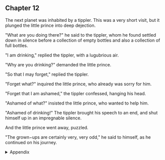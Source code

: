 ## Chapter 12


The next planet was inhabited by a tippler. This was a very short visit, but it plunged the little prince into deep dejection.

"What are you doing there?" he said to the tippler, whom he found settled down in silence before a collection of empty bottles and also a collection of full bottles.

"I am drinking," replied the tippler, with a lugubrious air.

"Why are you drinking?" demanded the little prince.

"So that I may forget," replied the tippler.

"Forget what?" inquired the little prince, who already was sorry for him.

"Forget that I am ashamed," the tippler confessed, hanging his head.

"Ashamed of what?" insisted the little prince, who wanted to help him.

"Ashamed of drinking!" The tippler brought his speech to an end, and shut himself up in an impregnable silence.

And the little prince went away, puzzled.

"The grown−ups are certainly very, very odd," he said to himself, as he continued on his journey.



<details>
<summary>Appendix</summary>

<p>小王子来到了一个酒鬼居住的星球。</p>

<p>小王子问，你在干什么？酒鬼回答，我在喝酒。</p>

<p>小王子问，你为什么要喝酒？酒鬼回答，为了忘记愧疚的情绪。</p>

<p>小王子问，愧疚什么？</p>

<p>酒鬼回答，愧疚我又喝酒了。</p>

<p>“大人们真的是非常，非常奇怪。”</p>

</details>